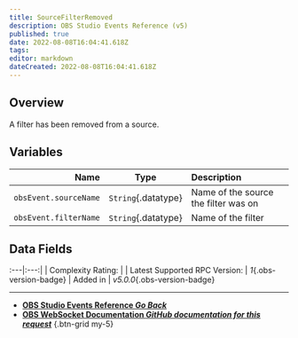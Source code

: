 ```yaml
---
title: SourceFilterRemoved
description: OBS Studio Events Reference (v5)
published: true
date: 2022-08-08T16:04:41.618Z
tags: 
editor: markdown
dateCreated: 2022-08-08T16:04:41.618Z
---
```


## Overview
A filter has been removed from a source.

## Variables
Name | Type | Description | 
----:|:----:|:------------|
`obsEvent.sourceName` | `String`{.datatype} | Name of the source the filter was on
`obsEvent.filterName` | `String`{.datatype} | Name of the filter

## Data Fields
:---|:---:|
| Complexity Rating: | <span class="stars stars--2"></span>
| Latest Supported RPC Version: | *1*{.obs-version-badge}
| Added in | *v5.0.0*{.obs-version-badge}

---

- [<i class="mdi mdi-chevron-left"></i>**OBS Studio Events Reference *Go Back***](/en/Broadcasters/OBS/Events)
- [<i class="mdi mdi-github"></i> **OBS WebSocket Documentation *GitHub documentation for this request***](https://github.com/obsproject/obs-websocket/blob/master/docs/generated/protocol.md#sourcefilterremoved)
{.btn-grid my-5}